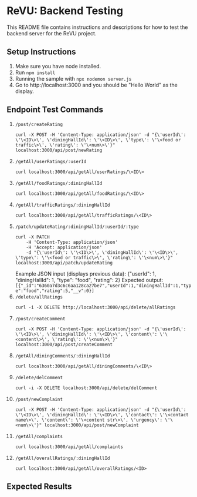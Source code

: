 # ReVU: Backend Testing
This README file contains instructions and descriptions for how to test the backend server for the ReVU project.

## Setup Instructions
1. Make sure you have node installed.
2. Run `npm install`
4. Running the sample with `npx nodemon server.js`
5. Go to http://localhost:3000 and you should be "Hello World" as the display.

## Endpoint Test Commands
1. `/post/createRating`
    ```
    curl -X POST -H 'Content-Type: application/json' -d "{\'userId\': \'\<ID\>\', \'diningHallId\': \'\<ID\>\', \'type\': \'\<food or traffic\>\', \'rating\': \'\<num\>\'}" localhost:3000/api/post/newRating
    ```
2. `/getAll/userRatings/:userId`
    ```
    curl localhost:3000/api/getAll/userRatings/\<ID\>
    ```
3. `/getAll/foodRatings/:diningHallId`
    ```
    curl localhost:3000/api/getAll/foodRatings/\<ID\>
    ```
4. `/getAll/trafficRatings/:diningHallId`
    ```
    curl localhost:3000/api/getAll/trafficRatings/\<ID\>
    ```
5. `/patch/updateRating/:diningHallId/:userId/:type`
    ```
    curl -X PATCH
        -H 'Content-Type: application/json'
        -H 'Accept: application/json'
        -d "{\'userId\': \'\<ID\>\', \'diningHallId\': \'\<ID\>\', \'type\': \'\<food or traffic\>\', \'rating\': \'\<num\>\'}" localhost:3000/api/patch/updateRating
    ```
    Example JSON input (displays previous data): {"userId": 1, "diningHallId": 1, "type": "food", "rating": 2}
    Expected output: `[{"_id":"6360a7d3c6c6aa128ca27be7","userId":1,"diningHallId":1,"type":"food","rating":5,"__v":0}]`
6. `/delete/allRatings`
    ```
    curl -i -X DELETE http://localhost:3000/api/delete/allRatings
    ```
7. `/post/createComment`
    ```
    curl -X POST -H 'Content-Type: application/json' -d "{\'userId\': \'\<ID\>\', \'diningHallId\': \'\<ID\>\', \'content\': \'\<content\>\', \'rating\': \'\<num\>\'}" localhost:3000/api/post/createComment
    ```
8. `/getAll/diningComments/:diningHallId`
    ```
    curl localhost:3000/api/getAll/diningComments/\<ID\>
    ```
9. `/delete/delComment`
    ```
    curl -i -X DELETE localhost:3000/api/delete/delComment
    ```
10. `/post/newComplaint`
    ```
    curl -X POST -H 'Content-Type: application/json' -d "{\'userId\': \'\<ID\>\', \'diningHallId\': \'\<ID\>\', \'contact\': \'\<contact name\>\', \'content\': \'\<content str\>\', \'urgency\': \'\<num\>\'}" localhost:3000/api/post/newComplaint
    ```
11. `/getAll/complaints`
    ```
    curl localhost:3000/api/getAll/complaints
    ```
12. `/getAll/overallRatings/:diningHallId`
    ```
    curl localhost:3000/api/getAll/overallRatings/<ID>
    ```

## Expected Results




